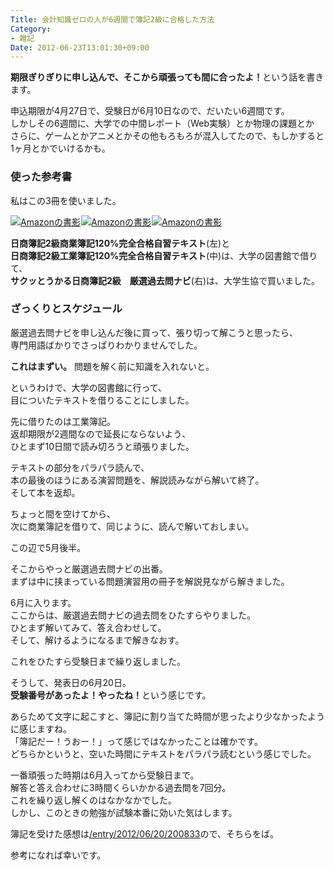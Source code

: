 ```yaml
---
Title: 会計知識ゼロの人が6週間で簿記2級に合格した方法
Category:
- 雑記
Date: 2012-06-23T13:01:30+09:00
---
```




<b>期限ぎりぎりに申し込んで、そこから頑張っても間に合ったよ！</b>という話を書きます。  
  
申込期限が4月27日で、受験日が6月10日なので、だいたい6週間です。  
しかしその6週間に、大学での中間レポート（Web実験）とか物理の課題とか  
さらに、ゲームとかアニメとかその他もろもろが混入してたので、もしかすると1ヶ月とかでいけるかも。  

### 使った参考書

私はこの3冊を使いました。

<div style="display: flex;">
  <a href="https://www.amazon.co.jp/gp/product/4924994766?ie=UTF8&linkCode=li2&tag=ab1025-22&linkId=2f2722b3b4cefe46702926a978645324&language=ja_JP&ref_=as_li_ss_il" target="_blank"><img border="0" src="//ws-fe.amazon-adsystem.com/widgets/q?_encoding=UTF8&ASIN=4924994766&Format=_SL160_&ID=AsinImage&MarketPlace=JP&ServiceVersion=20070822&WS=1&tag=ab1025-22&language=ja_JP" alt="Amazonの書影" ></a><img src="https://ir-jp.amazon-adsystem.com/e/ir?t=ab1025-22&language=ja_JP&l=li2&o=9&a=4924994766" width="1" height="1" border="0" alt="" style="border:none !important; margin:0px !important;" />
  <a href="https://www.amazon.co.jp/gp/product/4924994774?ie=UTF8&linkCode=li2&tag=ab1025-22&linkId=a8e3abe961acae3521c5d42de51a1b30&language=ja_JP&ref_=as_li_ss_il" target="_blank"><img border="0" src="//ws-fe.amazon-adsystem.com/widgets/q?_encoding=UTF8&ASIN=4924994774&Format=_SL160_&ID=AsinImage&MarketPlace=JP&ServiceVersion=20070822&WS=1&tag=ab1025-22&language=ja_JP" alt="Amazonの書影" ></a><img src="https://ir-jp.amazon-adsystem.com/e/ir?t=ab1025-22&language=ja_JP&l=li2&o=9&a=4924994774" width="1" height="1" border="0" alt="" style="border:none !important; margin:0px !important;" />
  <a href="https://www.amazon.co.jp/gp/product/478101223X?ie=UTF8&linkCode=li2&tag=ab1025-22&linkId=d07157045fe3e2cbc4d93537e5854630&language=ja_JP&ref_=as_li_ss_il" target="_blank"><img border="0" src="//ws-fe.amazon-adsystem.com/widgets/q?_encoding=UTF8&ASIN=478101223X&Format=_SL160_&ID=AsinImage&MarketPlace=JP&ServiceVersion=20070822&WS=1&tag=ab1025-22&language=ja_JP" alt="Amazonの書影" ></a><img src="https://ir-jp.amazon-adsystem.com/e/ir?t=ab1025-22&language=ja_JP&l=li2&o=9&a=478101223X" width="1" height="1" border="0" alt="" style="border:none !important; margin:0px !important;" />
</div>

**日商簿記2級商業簿記120%完全合格自習テキスト**(左)と  
**日商簿記2級工業簿記120%完全合格自習テキスト**(中)は、大学の図書館で借りて、  
**サクッとうかる日商簿記2級　厳選過去問ナビ**(右)は、大学生協で買いました。  


### ざっくりとスケジュール
  
厳選過去問ナビを申し込んだ後に買って、張り切って解こうと思ったら、  
専門用語ばかりでさっぱりわかりませんでした。  
  
<b>これはまずい。</b> 問題を解く前に知識を入れないと。  
  
というわけで、大学の図書館に行って、  
目についたテキストを借りることにしました。  
  
  
先に借りたのは工業簿記。  
返却期限が2週間なので延長にならないよう、  
ひとまず10日間で読み切ろうと頑張りました。  
  
テキストの部分をパラパラ読んで、  
本の最後のほうにある演習問題を、解説読みながら解いて終了。  
そして本を返却。  
  
ちょっと間を空けてから、  
次に商業簿記を借りて、同じように、読んで解いておしまい。  


この辺で5月後半。  
  
そこからやっと厳選過去問ナビの出番。  
まずは中に挟まっている問題演習用の冊子を解説見ながら解きました。  
  
  
6月に入ります。  
ここからは、厳選過去問ナビの過去問をひたすらやりました。  
ひとまず解いてみて、答え合わせして。  
そして、解けるようになるまで解きなおす。  
  
これをひたすら受験日まで繰り返しました。  
  
  
そうして、発表日の6月20日。  
<b>受験番号があったよ！やったね！</b>という感じです。  


あらためて文字に起こすと、簿記に割り当てた時間が思ったより少なかったように感じますね。  
「簿記だー！うおー！」って感じではなかったことは確かです。  
どちらかというと、空いた時間にテキストをパラパラ読むという感じでした。  
  
一番頑張った時期は6月入ってから受験日まで。  
解答と答え合わせに3時間くらいかかる過去問を7回分。  
これを繰り返し解くのはなかなかでした。  
しかし、このときの勉強が試験本番に効いた気はします。  
  
簿記を受けた感想は[/entry/2012/06/20/200833](前の記事に書いた)ので、そちらをば。  

参考になれば幸いです。
